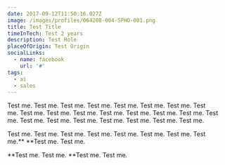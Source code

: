 ```yaml
---
date: 2017-09-12T11:50:16.027Z
image: /images/profiles/064208-004-SPHO-001.png
title: Test Title
timeInTech: Test 2 years
description: Test Role
placeOfOrigin: Test Origin
socialLinks:
  - name: facebook
    url: '#'
tags:
  - ai
  - sales
---
```

Test me. Test me. Test me. Test me. Test me. Test me. Test me. Test me. Test me. Test me. Test me. Test me. Test me. Test me. Test me. Test me. Test me. Test me. Test me. Test me. Test me. Test me. Test me. 

Test me. Test me. Test me. Test me. Test me. Test me. Test me. Test me.** **Test me. Test me. 

**Test me. Test me. **Test me. Test me. 

